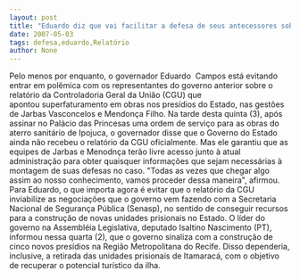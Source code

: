 ```yaml
---
layout: post
title: "Eduardo diz que vai facilitar a defesa de seus antecessores sobre o relatório da CGU"
date: 2007-05-03
tags: defesa,eduardo,Relatório
author: None
---
```

Pelo menos por enquanto, o governador Eduardo&nbsp; Campos está evitando entrar em polêmica com os representantes do&nbsp;governo anterior sobre o relatório da&nbsp;Controladoria Geral da União (CGU) que apontou&nbsp;superfaturamento em obras nos presídios do&nbsp;Estado, nas gestões de Jarbas Vasconcelos e&nbsp;Mendonça Filho.
Na tarde desta quinta (3), após assinar no&nbsp;Palácio das Princesas uma ordem de serviço para&nbsp;as obras do aterro sanitário de Ipojuca, o&nbsp;governador disse que o Governo do Estado ainda&nbsp;não recebeu o relatório da CGU oficialmente.
Mas ele garantiu que as equipes de Jarbas e Menodnça terão livre acesso junto à&nbsp;atual administração para obter quaisquer&nbsp;informações que sejam necessárias à montagem de suas defesas no caso.
\"Todas as vezes que chegar algo assim ao&nbsp;nosso&nbsp;conhecimento, vamos proceder dessa maneira\",&nbsp;afirmou.
Para Eduardo, o que importa agora é evitar que&nbsp;o relatório da CGU inviabilize as&nbsp;negociações que o governo vem fazendo com a&nbsp;Secretaria Nacional de Segurança Pública&nbsp;(Senasp), no sentido de conseguir recursos para&nbsp;a construção de novas unidades prisionais no&nbsp;Estado.
O líder do governo na Assembléia Legislativa,&nbsp;deputado Isaltino Nascimento (PT), informou&nbsp;nessa quarta (2), que o governo sinaliza com a&nbsp;construção de cinco novos presídios na&nbsp;Região Metropolitana do Recife.
Disso dependeria, inclusive, a retirada das unidades prisionais&nbsp;de Itamaracá, com o objetivo de&nbsp;recuperar o potencial turístico da ilha. 